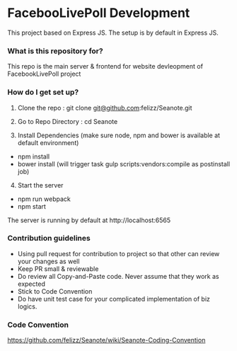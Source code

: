 # FacebooLivePoll Development #

This project based on Express JS. The setup is by default in Express JS.


### What is this repository for? ###

This repo is the main server & frontend for website devleopment of FacebookLivePoll project

### How do I get set up? ###

1. Clone the repo : git clone git@github.com:felizz/Seanote.git

2. Go to Repo Directory : cd Seanote

3. Install Dependencies (make sure node, npm and bower is available at default environment)

- npm install 
- bower install (will trigger task gulp scripts:vendors:compile as postinstall job)

4. Start the server 

- npm run webpack
- npm start

The server is running by default at http://localhost:6565

### Contribution guidelines ###

* Using pull request for contribution to project so that other can review your changes as well
* Keep PR small & reviewable
* Do review all Copy-and-Paste code. Never assume that they work as expected
* Stick to Code Convention
* Do have unit test case for your complicated implementation of biz logics.

### Code Convention ###

https://github.com/felizz/Seanote/wiki/Seanote-Coding-Convention
